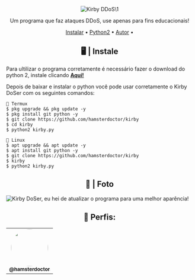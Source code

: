 <p>
<p align="center" ><img alt="Kirby DDoS\1" src="https://i.postimg.cc/ZqG6Bq1s/R.png"></p>

  <p align="center">
    Um programa que faz ataques DDoS, use apenas para fins educacionais!
  </p>
</p> 



<p align="center">
  <a href="https://github.com/hamsterdoctor/kirby/files/8884864/Kirby.DoSer.zip">Instalar</a> •
  <a href="https://www.python.org/ftp/python/2.7.15/python-2.7.15.msi">Python2</a> •
  <a href="https://github.com/hamsterdoctor">Autor</a> •
</p>

<h2 align="center">🖥 | Instale</h2>

Para ultilizar o programa corretamente é necessário fazer o download do python 2, instale clicando [**Aqui!**](https://www.python.org/ftp/python/2.7.15/python-2.7.15.msi)

Depois de baixar e instalar o python você pode usar corretamente o Kirby DoSer com os seguintes comandos:

```
📱 Termux
$ pkg upgrade && pkg update -y
$ pkg install git python -y
$ git clone https://github.com/hamsterdoctor/kirby
$ cd kirby
$ python2 kirby.py

🐧 Linux
$ apt upgrade && apt update -y
$ apt install git python -y
$ git clone https://github.com/hamsterdoctor/kirby
$ kirby
$ python2 kirby.py

```

<p align="center" >
  <h2 align="center">💞 | Foto</h2>
  <img alt="Kirby DoSer, eu hei de atualizar o programa para uma melhor aparência!" src="https://i.postimg.cc/7bSLxZXv/12-06-2022-19-22-04-REC.png">
</p>


<div align="center">
  <h2>👤 Perfis:</h2>

  <table>
    <tr>
      <td align="center"><a href="https://github.com/hamsterdoctor"><img style="border-radius: 50%;" src="https://i.postimg.cc/SsVTvLp3/R.gif" width="100px;" alt=""/><br /><sub><b>@hamsterdoctor</b></sub></a><br /></td>
  </table>
</div>

